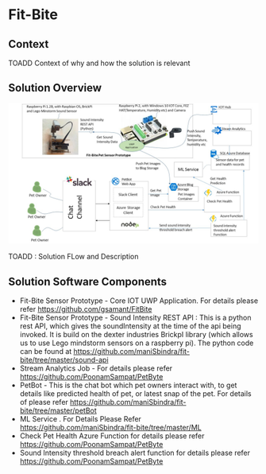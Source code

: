 # Fit-Bite

## Context
TOADD Context of why and how the solution is relevant

## Solution Overview
![Solution Overview](https://raw.githubusercontent.com/maniSbindra/fit-bite/master/Solution%20Overview/fit-bite-solution-overview.jpg "Solution Overview")

TOADD : Solution FLow and Description

## Solution Software Components
* Fit-Bite Sensor Prototype - Core IOT UWP Application. For details please refer https://github.com/gsamant/FitBite 
* Fit-Bite Sensor Prototype - Sound Intensity REST API : This is a python rest API, which gives the soundIntensity at the time of the api being invoked. It is build on the dexter industries BrickpI library (which allows us to use Lego mindstorm sensors on a raspberry pi). The python code can be found at https://github.com/maniSbindra/fit-bite/tree/master/sound-api
* Stream Analytics Job - For details please refer https://github.com/PoonamSampat/PetByte
* PetBot - This is the chat bot which pet owners interact with, to get details like predicted health of pet, or latest snap of the pet. For details of please refer https://github.com/maniSbindra/fit-bite/tree/master/petBot
* ML Service . For Details Please Refer https://github.com/maniSbindra/fit-bite/tree/master/ML
* Check Pet Health Azure Function for details please refer https://github.com/PoonamSampat/PetByte
* Sound Intensity threshold breach alert function for details please refer https://github.com/PoonamSampat/PetByte
  